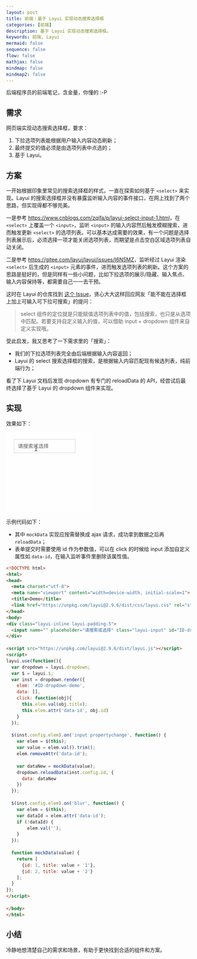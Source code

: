 ```yaml
---
layout: post
title: 前端｜基于 Layui 实现动态搜索选择框
categories: [前端]
description: 基于 Layui 实现动态搜索选择框。
keywords: 前端, Layui
mermaid: false
sequence: false
flow: false
mathjax: false
mindmap: false
mindmap2: false
---
```


后端程序员的前端笔记，含金量，你懂的 :-P

## 需求

网页端实现动态搜索选择框，要求：

1. 下拉选项列表能根据用户输入内容动态刷新；
2. 最终提交的值必须是由选项列表中点选的；
3. 基于 Layui。

## 方案

一开始根据印象里常见的搜索选择框的样式，一直在探索如何基于 `<select>` 来实现。Layui 的搜索选择框并没有暴露监听输入内容的事件接口，在网上找到了两个思路，但实现得都不够完美。

一是参考 <https://www.cnblogs.com/zqifa/p/layui-select-input-1.html>，在 `<select>` 上覆盖一个 `<input>`，监听 `<input>` 的输入内容然后触发模糊搜索，进而触发更新 `<select>` 的选项列表。可以基本达成需要的效果，有一个问题是选择列表展示后，必须选择一项才能关闭选项列表，而期望是点击空白区域选项列表自动关闭。

二是参考 <https://gitee.com/layui/layui/issues/I6N5MZ>，监听经过 Layui 渲染 `<select>` 后生成的 `<input>` 元素的事件，进而触发选项列表的刷新。这个方案的思路是挺好的，但是同样有一些小问题，比如下拉选项的展示/隐藏、输入焦点、输入内容保持等，都需要自己一一去干预。

这时在 Layui 的仓库找到 [这个 Issue](https://gitee.com/layui/layui/issues/I71WRL)，贤心大大这样回应网友「能不能在选择框上加上可输入可下拉可搜索」的提问：

> select 组件的定位就是只能赋值选项列表中的值，包括搜索，也只是从选项中匹配。若要支持自定义输入的值，可以借助 input + dropdown 组件来自定义实现哦。

受此启发，我又思考了一下需求里的「搜索」：

- 我们的下拉选项列表完全由后端根据输入内容返回；
- Layui 的 select 搜索选择框的搜索，是根据输入内容匹配现有候选列表，纯前端行为；

看了下 Layui 文档后发现 dropdown 有专门的 reloadData 的 API，经尝试后最终选择了基于 Layui 的 dropdown 组件来实现。

## 实现

效果如下：

![](/images/posts/frontend/fe-search-select.gif)

示例代码如下：

- 其中 `mockData` 实现应按需替换成 ajax 请求，成功拿到数据之后再 `reloadData`；
- 表单提交时需要使用 id 作为参数值，可以在 click 的时候给 input 添加自定义属性如 `data-id`，在输入监听事件里删除该属性值。

```html
<!DOCTYPE html>
<html>
<head>
  <meta charset="utf-8">
  <meta name="viewport" content="width=device-width, initial-scale=1">
  <title>Demo</title>
  <link href="https://unpkg.com/layui@2.9.6/dist/css/layui.css" rel="stylesheet">
</head>
<body>
<div class="layui-inline layui-padding-5">
  <input name="" placeholder="请搜索或选择" class="layui-input" id="ID-dropdown-demo">
</div>
  
<script src="https://unpkg.com/layui@2.9.6/dist/layui.js"></script> 
<script>
layui.use(function(){
  var dropdown = layui.dropdown;
  var $ = layui.$;
  var inst = dropdown.render({
    elem: '#ID-dropdown-demo',
    data: [],
    click: function(obj){
      this.elem.val(obj.title);
      this.elem.attr('data-id', obj.id)
    }
  });

  $(inst.config.elem).on('input propertychange', function() {
    var elem = $(this);
    var value = elem.val().trim();
    elem.removeAttr('data-id');

    var dataNew = mockData(value);
    dropdown.reloadData(inst.config.id, {
      data: dataNew
    })
  });

  $(inst.config.elem).on('blur', function() {
    var elem = $(this);
    var dataId = elem.attr('data-id');
    if (!dataId) {
        elem.val('');
    }
  });
  
  function mockData(value) {
    return [
      {id: 1, title: value + '1'},
      {id: 2, title: value + '2'}
    ];
  }
});
</script>
 
</body>
</html>
```

## 小结

冷静地想清楚自己的需求和场景，有助于更快找到合适的组件和方案。